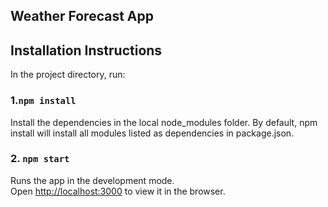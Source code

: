 ## Weather Forecast App

## Installation Instructions

In the project directory, run:

### 1.`npm install`

Install the dependencies in the local node_modules folder.
By default, npm install will install all modules listed as dependencies in package.json.

### 2. `npm start`

Runs the app in the development mode.<br>
Open [http://localhost:3000](http://localhost:3000) to view it in the browser.

